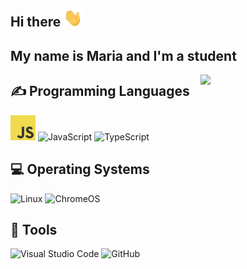 ## Hi there <img  src="https://raw.githubusercontent.com/ABSphreak/ABSphreak/master/gifs/Hi.gif" width="30px"></h1>
## My name is Maria and I'm a student 

<a href="https://myoctocat.dev/@sw-yx/octocat">
  <img align="right" src="https://user-images.githubusercontent.com/6764957/101532175-1cda1580-39cf-11eb-92fc-8466f97122fc.png" width=200 />
</a>

 ## ✍ Programming Languages
 <img alt="JS" title="JavaScript" width="40px" src="https://raw.githubusercontent.com/github/explore/master/topics/javascript/javascript.png">
 <img alt="JavaScript" src="https://img.shields.io/badge/JavaScript-F7DF1E.svg?logo=javascript&logoColor=white">
 <img alt="TypeScript" src="https://img.shields.io/badge/-TypeScript-007ACC?style=flat-square&logo=typescript&logoColor=white" />

 ## 💻 Operating Systems
 <img src="https://img.shields.io/badge/Linux-FCC624?logo=linux&logoColor=white" alt="Linux">
 <img src="https://img.shields.io/badge/chrome%20os-3d89fc?logo=google%20chrome&logoColor=white" alt="ChromeOS">

 ## 🔧 Tools
![Visual Studio Code](https://img.shields.io/badge/Visual%20Studio%20Code-0078d7.svg?style=for-the-badge&logo=visual-studio-code&logoColor=white)
![GitHub](https://img.shields.io/badge/github-%23121011.svg?style=for-the-badge&logo=github&logoColor=white)

<!--
**Maria-Varghese/Maria-Varghese** is a ✨ _special_ ✨ repository because its `README.md` (this file) appears on your GitHub profile.

Here are some ideas to get you started:

- 🔭 I’m currently working on ...
- 🌱 I’m currently learning ...
- 👯 I’m looking to collaborate on ...
- 🤔 I’m looking for help with ...
- 💬 Ask me about ...
- 📫 How to reach me: ...
- 😄 Pronouns: ...
- ⚡ Fun fact: ...
-->
